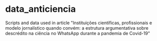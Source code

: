 # data_anticiencia
Scripts and data used in article "Instituições científicas, profissionais e modelo jornalístico quando convém: a estrutura argumentativa sobre descrédito na ciência no WhatsApp durante a pandemia de Covid-19"
